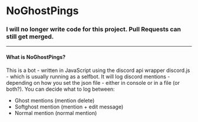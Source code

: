 # NoGhostPings

### I will no longer write code for this project. Pull Requests can still get merged.

---------

#### What is NoGhostPings?
This is a bot - written in JavaScript using the discord api wrapper discord.js - which is usually running as a selfbot.
It will log discord mentions - depending on how you set the json file - either in console or in a file (or both?).
You can decide what to log between:
- Ghost mentions (mention delete)
- Softghost mention (mention + edit message)
- Normal mention (normal mention)
